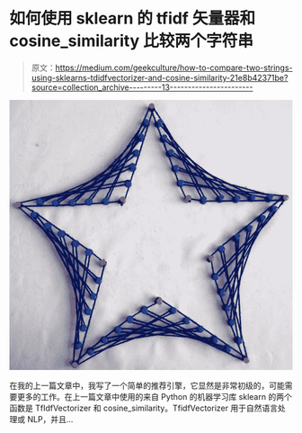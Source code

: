 # 如何使用 sklearn 的 tfidf 矢量器和 cosine_similarity 比较两个字符串

> 原文：<https://medium.com/geekculture/how-to-compare-two-strings-using-sklearns-tdidfvectorizer-and-cosine-similarity-21e8b42371be?source=collection_archive---------13----------------------->

![](img/6aa720a23a9d57169610db6c38c73bc5.png)

在我的上一篇文章中，我写了一个简单的推荐引擎，它显然是非常初级的，可能需要更多的工作。在上一篇文章中使用的来自 Python 的机器学习库 sklearn 的两个函数是 TfIdfVectorizer 和 cosine_similarity。TfidfVectorizer 用于自然语言处理或 NLP，并且…